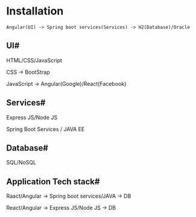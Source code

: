# Installation

<pre><code class="shell">Angular(UI) -> Spring boot services(Services) -> H2(Database)/Oracle</code></pre>

## UI#

HTML/CSS/JavaScript

CSS -> BootStrap

JavaScript -> Angular(Google)/React(Facebook)

## Services#

Express JS/Node JS

Spring Boot Services / JAVA EE

## Database#

SQL/NoSQL

## Application Tech stack#

Raact/Angular -> Spring boot services/JAVA -> DB

React/Angular -> Express JS/Node JS -> DB 